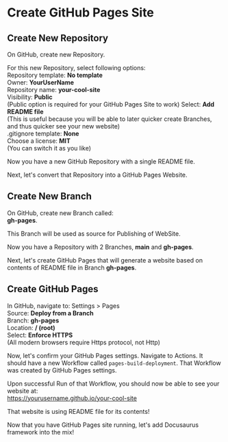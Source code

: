 # Create GitHub Pages Site

## Create New Repository

On GitHub, create new Repository.

For this new Repository, select following options:  
Repository template: **No template**  
Owner: **YourUserName**  
Repository name: **your-cool-site**  
Visibility: **Public**  
(Public option is required for your GitHub Pages Site to work)
Select: **Add README file**  
(This is useful because you will be able to later quicker create Branches, and thus quicker see your new website)  
.gitignore template: **None**  
Choose a license: **MIT**  
(You can switch it as you like)

Now you have a new GitHub Repository with a single README file.

Next, let's convert that Repository into a GitHub Pages Website.

## Create New Branch

On GitHub, create new Branch called:  
**gh-pages**.

This Branch will be used as source for Publishing of WebSite.

Now you have a Repository with 2 Branches, **main** and **gh-pages**.

Next, let's create GitHub Pages that will generate a website based on contents of README file in Branch **gh-pages**.

## Create GitHub Pages

In GitHub, navigate to:
Settings > Pages  
Source: **Deploy from a Branch**  
Branch: **gh-pages**  
Location: **/ (root)**  
Select: **Enforce HTTPS**  
(All modern browsers require Https protocol, not Http)

Now, let's confirm your GitHub Pages settings.
Navigate to Actions. It should have a new Workflow called `pages-build-deployment`. That Workflow was created by GitHub Pages settings.

Upon successful Run of that Workflow, you should now be able to see your website at:  
https://yourusername.github.io/your-cool-site

That website is using README file for its contents!

Now that you have GitHub Pages site running, let's add Docusaurus framework into the mix!
